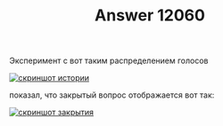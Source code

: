 ﻿---
title: "Answer 12060"
se.owner.user_id: 178988
se.owner.display_name: "Qwertiy"
se.owner.link: "https://ru.meta.stackoverflow.com/users/178988/qwertiy"
se.answer_id: 12060
se.question_id: 12059
se.post_type: answer
se.is_accepted: True
---
<p>Эксперимент с вот таким распределением голосов</p>
<p><a href="https://i.stack.imgur.com/UKDfO.png" rel="nofollow noreferrer"><img src="https://i.stack.imgur.com/UKDfO.png" alt="скриншот истории" /></a></p>
<p>показал, что закрытый вопрос отображается вот так:</p>
<p><a href="https://i.stack.imgur.com/YiSVu.png" rel="nofollow noreferrer"><img src="https://i.stack.imgur.com/YiSVu.png" alt="скриншот закрытия" /></a></p>
